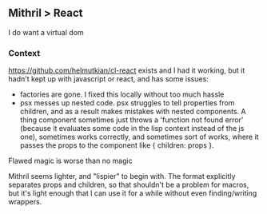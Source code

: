 ## Mithril > React
I do want a virtual dom

### Context
https://github.com/helmutkian/cl-react exists and I had it working, but it hadn't kept up with javascript or react, and has some issues:
- factories are gone. I fixed this locally without too much hassle
- psx messes up nested code. psx struggles to tell properties from children, and as a result makes mistakes with nested components. A thing component sometimes just throws a 'function not found error' (because it evaluates some code in the lisp context instead of the js one), sometimes works correctly, and sometimes sort of works, where it passes the props to the component like { children: props }.

Flawed magic is worse than no magic

Mithril seems lighter, and "lispier" to begin with. The format explicitly separates props and children, so that shouldn't be a problem for macros, but it's light enough that I can use it for a while without even finding/writing wrappers.


